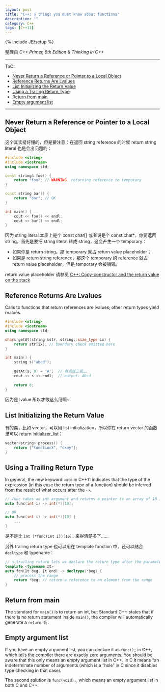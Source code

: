 ```yaml
---
layout: post
title: "C++: 6 things you must know about functions"
description: ""
category: C++
tags: [C++11]
---
```

{% include JB/setup %}

整理自 _C++ Primer, 5th Edition_ & _Thinking in C++_

-----

ToC:

- [Never Return a Reference or Pointer to a Local Object](#never-return-a-reference-or-pointer-to-a-local-object)
- [Reference Returns Are Lvalues](#reference-returns-are-lvalues)
- [List Initializing the Return Value](#list-initializing-the-return-value)
- [Using a Trailing Return Type](#using-a-trailing-return-type)
- [Return from main](#return-from-main)
- [Empty argument list](#empty-argument-list)

-----

## Never Return a Reference or Pointer to a Local Object

这个其实挺好懂的，但是要注意：在返回 string reference 的时候 return string literal 也是会出问题的：

```cpp
#include <string>
#include <iostream>
using namespace std;

const string& foo() {
	return "foo"; // WARNING. returning reference to temporary
}

const string bar() {
	return "bar"; // OK
}

int main() {
	cout << foo() << endl;
	cout << bar() << endl;
}
```

因为 string literal 本质上是个 const char[] 或者说是个 const char*，你要返回 string，首先是要把 string literal 转成 string，这会产生一个 temporary：

- 如果你是 return string，那 temporary 就占 return value placeholder；
- 如果是 return string reference，那这个 temporary 的 reference 就占 return value placeholder，但是 temporary 会被销毁。

return value placeholder 请参见 [C++: Copy-constructor and the return value on the stack](/c++/2015/04/02/cpp-copy-constructor-and-the-return-value-on-the-stack) 

## Reference Returns Are Lvalues

Calls to functions that return references are lvalues; other return types yield rvalues. 

```cpp
#include <string>
#include <iostream>
using namespace std;

char& getAt(string &str, string::size_type ix) {
    return str[ix]; // boundary check omitted here
}

int main() {
    string s("abcd");
    
	getAt(s, 0) = 'A';	// 有点毁三观……
    cout << s << endl;	// output: Abcd
    
	return 0;
}
```

因为是 lvalue 所以才敢这么用啊~

## List Initializing the Return Value

有的类，比如 vector，可以用 list initialization，所以你在 return vector 的函数里可以 return initializer_list：

```cpp
vector<string> process() {
	return {"functionX", "okay"};
}
```

## Using a Trailing Return Type

In general, the new keyword `auto` in C++11 indicates that the type of the expression (in this case the return type of a function) should be inferred from the result of what occurs after the `->`.

```cpp
// func takes an int argument and returns a pointer to an array of 10 ints
auto func(int i) -> int(*)[10];

// OR
auto func(int i) -> int(*)[10] {
	...
}
```

是不是比 `int (*func(int i))[10];` 来得清楚多了……

另外 trailing return type 也可以用在 template function 中，还可以结合 `decltype` 和 typename：

```cpp
// a trailing return lets us declare the return type after the parameter list is seen
template <typename It>
auto fcn(It beg, It end) -> decltype(*beg) {
	// process the range
	return *beg; // return a reference to an element from the range
}
```

## Return from main

The standard for `main()` is to return an int, but Standard C++ states that if there is no return statement inside `main()`, the compiler will automatically generate a `return 0;`.

## Empty argument list

If you have an empty argument list, you can declare it as `func();` in C++, which tells the compiler there are exactly zero arguments. You should be aware that this only means an empty argument list in C++. In C it means “an indeterminate number of arguments (which is a “hole” in C since it disables type checking in that case). 

The second solution is `func(void);`, which means an empty argument list in both C and C++.